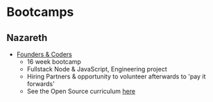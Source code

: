 # Bootcamps

## Nazareth

* [Founders & Coders](https://foundersandcoders.com/)
    * 16 week bootcamp
    * Fullstack Node & JavaScript, Engineering project
    * Hiring Partners & opportunity to volunteer afterwards to 'pay it forwards'
    * See the Open Source curriculum [here](https://github.com/foundersandcoders/info/blob/master/curriculum.md)
